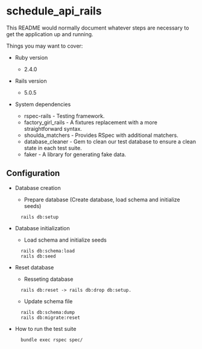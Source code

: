 # schedule_api_rails

This README would normally document whatever steps are necessary to get the
application up and running.

Things you may want to cover:

* Ruby version
  - 2.4.0
* Rails version
  - 5.0.5

* System dependencies
  * rspec-rails - Testing framework.
  * factory_girl_rails - A fixtures replacement with a more straightforward syntax.
  * shoulda_matchers - Provides RSpec with additional matchers.
  * database_cleaner - Gem to clean our test database to ensure a clean state in each test suite.
  * faker - A library for generating fake data.

## Configuration
  * Database creation
    * Prepare database (Create database, load schema and initialize seeds)
    ```shell
      rails db:setup
    ```

  * Database initialization
    * Load schema and initialize seeds
    ```shell
      rails db:schema:load
      rails db:seed
    ```

  * Reset database
    * Resseting database
    ```shell
      rails db:reset -> rails db:drop db:setup.
    ```

    * Update schema file
    ```shell
      rails db:schema:dump
      rails db:migrate:reset
    ```

* How to run the test suite
  ```shell
    bundle exec rspec spec/
  ```

